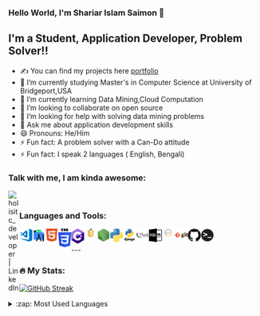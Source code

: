 ### Hello World, I'm Shariar Islam Saimon  👋


## I'm a Student, Application Developer, Problem Solver!!
- ✍ You can find my projects here [portfolio]
- 🔭 I’m currently studying Master's in Computer Science at University of Bridgeport,USA
- 🌱 I’m currently learning Data Mining,Cloud Computation
- 👯 I’m looking to collaborate on open source
- 🤔 I’m looking for help with solving data mining problems
- 💬 Ask me about application development skills
- 😄 Pronouns: He/Him
- ⚡ Fun fact: A problem solver with a Can-Do attitude
- ⚡ Fun fact: I speak 2 languages ( English, Bengali)


### Talk with me, I am kinda awesome:
[<img align="left" alt="holisitc_developer | LinkedIn" width="22px" src="https://cdn.jsdelivr.net/npm/simple-icons@v3/icons/linkedin.svg" />][linkedin]

<br />

### Languages and Tools:

<img align="left" alt="Visual Studio Code" width="26px" src="https://github.com/shariar41/shariar41/blob/main/git%20profile%20logos/visual-studio-code.png" />
<img align="left" alt="android studio" width="26px" src="https://github.com/shariar41/shariar41/blob/main/git%20profile%20logos/android-studio-icon.png" />
<img align="left" alt="HTML5" width="26px" src="https://github.com/shariar41/shariar41/blob/main/git%20profile%20logos/HTML5.png" />
<img align="left" alt="CSS3" width="26px" src="https://github.com/shariar41/shariar41/blob/main/git%20profile%20logos/CSS3.png" />
<img align="left" alt="CSharp" width="26px" src="https://github.com/shariar41/shariar41/blob/main/git%20profile%20logos/c-sharp.png" />
<img align="left" alt="JavaScript" width="26px" src="https://github.com/shariar41/shariar41/blob/main/git%20profile%20logos/JavaScript.png" />
<img align="left" alt="Node.js" width="26px" src="https://github.com/shariar41/shariar41/blob/main/git%20profile%20logos/nodejs.png" />
<img align="left" alt="python" width="26px" src="https://github.com/shariar41/shariar41/blob/main/git%20profile%20logos/python.png" />
<img align="left" alt="django" width="26px" src="https://github.com/shariar41/shariar41/blob/main/git%20profile%20logos/django.png" />
<img align="left" alt="flask" width="26px" src="https://github.com/shariar41/shariar41/blob/main/git%20profile%20logos/flask.png" />
<img align="left" alt="SQL" width="26px" src="https://github.com/shariar41/shariar41/blob/main/git%20profile%20logos/sql.jpg" />
<img align="left" alt="MySQL" width="26px" src="https://github.com/shariar41/shariar41/blob/main/git%20profile%20logos/MySQL-Logo.jpg" />
<img align="left" alt="Git" width="26px" src="https://github.com/shariar41/shariar41/blob/main/git%20profile%20logos/git.png" />
<img align="left" alt="GitHub" width="26px" src="https://github.com/shariar41/shariar41/blob/main/git%20profile%20logos/github.png" />
<img align="left" alt="Terminal" width="26px" src="https://github.com/shariar41/shariar41/blob/main/git%20profile%20logos/terminal.png" />

<br />
<br />
---

### :fire: My Stats:
[![GitHub Streak](https://streak-stats.demolab.com?user=Shariar41&theme=vision-friendly-dark&border_radius=2.0)](https://git.io/streak-stats)

<details>
  <summary>:zap: Most Used Languages</summary>

<img align="left" alt="Saimon's GitHub Top Languages" src="https://github-readme-stats.vercel.app/api/top-langs/?username=shariar41" />

</details>

[website]: https://www.shariar-islam-saimon.xyz/
[instagram]: 
https://www.instagram.com/shariar_islam_saimon/
[linkedin]: https://www.linkedin.com/in/shariar-islam-saimon
[portfolio]: https://github.com/shariar41/shariar41/blob/main/git%20profile%20logos/Resume.pdf
